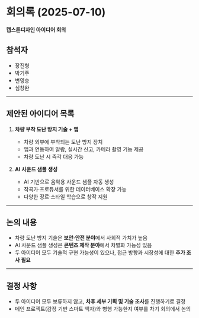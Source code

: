 # 회의록 (2025-07-10)  
**캡스톤디자인 아이디어 회의**

## 참석자
- 장진형
- 박기주
- 변영승
- 심창완

---

## 제안된 아이디어 목록

1. **차량 부착 도난 방지 기술 + 앱**
   - 차량 외부에 부착되는 도난 방지 장치
   - 앱과 연동하여 알람, 실시간 신고, 카메라 촬영 기능 제공
   - 차량 도난 시 즉각 대응 가능

2. **AI 사운드 샘플 생성**
   - AI 기반으로 음악용 사운드 샘플 자동 생성
   - 작곡가·프로듀서를 위한 데이터베이스 확장 가능
   - 다양한 장르·스타일 학습으로 창작 지원

---

## 논의 내용
- 차량 도난 방지 기술은 **보안·안전 분야**에서 사회적 가치가 높음  
- AI 사운드 샘플 생성은 **콘텐츠 제작 분야**에서 차별화 가능성 있음  
- 두 아이디어 모두 기술적 구현 가능성이 있으나, 접근 방향과 시장성에 대한 **추가 조사 필요**

---

## 결정 사항
- 두 아이디어 모두 보류하지 않고, **차후 세부 기획 및 기술 조사**를 진행하기로 결정  
- 메인 프로젝트(감정 기반 스마트 액자)와 병행 가능한지 여부를 차기 회의에서 논의  
